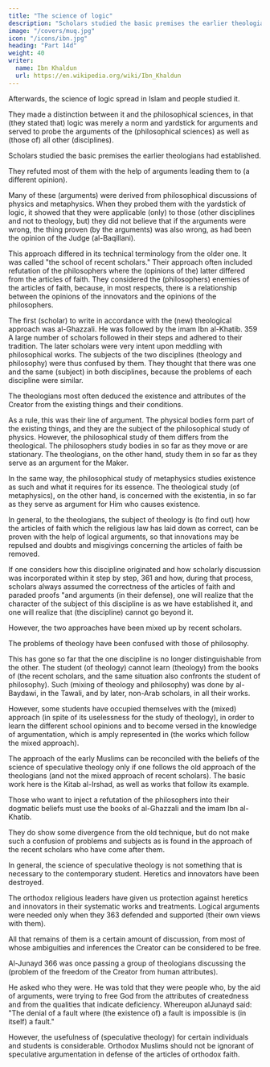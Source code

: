 ```yaml
---
title: "The science of logic"
description: "Scholars studied the basic premises the earlier theologians had established"
image: "/covers/muq.jpg"
icon: "/icons/ibn.jpg"
heading: "Part 14d"
weight: 40
writer:
  name: Ibn Khaldun
  url: https://en.wikipedia.org/wiki/Ibn_Khaldun
---
```



Afterwards, the science of logic spread in Islam and people studied it. 

They made a distinction between it and the philosophical sciences, in that (they stated that) logic was merely a norm and yardstick for arguments and served to probe the arguments of the (philosophical sciences) as well as (those of) all other (disciplines).

Scholars studied the basic premises the earlier theologians had established. 

They refuted most of them with the help of arguments leading them to
(a different opinion). 

Many of these (arguments) were derived from philosophical discussions of physics and metaphysics. When they probed them with the yardstick of logic, it showed that they were applicable (only) to those (other disciplines and
not to theology, but) they did not believe that if the arguments were wrong, the thing
proven (by the arguments) was also wrong, as had been the opinion of the Judge (al-Baqillani). 

This approach differed in its technical terminology from the older one. It was called "the school of recent scholars." Their approach often included refutation of the philosophers where the (opinions of the) latter differed from the articles of
faith. They considered the (philosophers) enemies of the articles of faith, because, in
most respects, there is a relationship between the opinions of the innovators and the
opinions of the philosophers.

The first (scholar) to write in accordance with the (new) theological approach was al-Ghazzali. He was followed by the imam Ibn al-Khatib. 359 A large number of
scholars followed in their steps and adhered to their tradition.
The later scholars were very intent upon meddling with philosophical works.
The subjects of the two disciplines (theology and philosophy) were thus confused by
them. They thought that there was one and the same (subject) in both disciplines,
because the problems of each discipline were similar. <!-- 360 -->

The theologians most often deduced the existence and attributes of the Creator from the existing things and their conditions. 

As a rule, this was their line of argument. The physical bodies form part of the existing things, and they are the subject of the philosophical study of physics. However, the philosophical study of them differs from the theological. The philosophers study bodies in so far as they move or are stationary. The theologians, on the other hand,
study them in so far as they serve as an argument for the Maker. 

In the same way, the philosophical study of metaphysics studies existence as such and what it requires
for its essence. The theological study (of metaphysics), on the other hand, is
concerned with the existentia, in so far as they serve as argument for Him who
causes existence. 

In general, to the theologians, the subject of theology is (to find out) how the articles of faith which the religious law has laid down as correct, can be proven with the help of logical arguments, so that innovations may be repulsed and doubts and misgivings concerning the articles of faith be removed.

If one considers how this discipline originated and how scholarly discussion was incorporated within it step by step, 361 and how, during that process, scholars always assumed the correctness of the articles of faith and paraded proofs "and
arguments (in their defense), one will realize that the character of the subject of this discipline is as we have established it, and one will realize that (the discipline) cannot go beyond it. 

However, the two approaches have been mixed up by recent scholars. 

The problems of theology have been confused with those of philosophy.

This has gone so far that the one discipline is no longer distinguishable from the other. The student (of theology) cannot learn (theology) from the books of (the recent scholars, and the same situation also confronts the student of philosophy).
Such (mixing of theology and philosophy) was done by al-Baydawi, in the Tawali, and by later, non-Arab scholars, in all their works.

However, some students have occupied themselves with the (mixed) approach (in spite of its uselessness for the
study of theology), in order to learn the different school opinions and to become versed in the knowledge of argumentation, which is amply represented in (the works which follow the mixed approach).

The approach of the early Muslims can be reconciled with the beliefs of the science of speculative theology only if one follows the old approach of the theologians (and not the mixed approach of recent scholars). The basic work here is
the Kitab al-Irshad, as well as works that follow its example. 

Those who want to inject a refutation of the philosophers into their dogmatic beliefs must use the books of al-Ghazzali and the imam <!-- 362 --> Ibn al-Khatib. 

They do show some divergence from the old technique, but do not make such a confusion of problems and subjects as is
found in the approach of the recent scholars who have come after them.

In general, the science of speculative theology is not something that is necessary to the contemporary student. Heretics
and innovators have been destroyed. 

The orthodox religious leaders have given us protection against heretics and innovators in their systematic works and treatments. Logical arguments were needed only when they 363 defended and supported (their
own views with them). 

All that remains of them <!-- 364 --> is a certain amount of discussion, from most of whose ambiguities and inferences the Creator can be considered to be free. <!-- 365 -->


Al-Junayd 366 was once passing a group of theologians discussing the (problem of the freedom of the Creator from human attributes). 

He asked who they were. He was told that they were people who, by the aid of arguments, were trying to free God from the attributes of createdness and from the qualities that indicate deficiency. Whereupon alJunayd said: "The denial of a fault where (the existence of) a fault is impossible is (in itself) a fault." <!-- 367 -->

However, the usefulness of (speculative theology) for certain individuals and students is considerable. Orthodox Muslims should not be ignorant of speculative argumentation in defense of the articles of orthodox faith.
